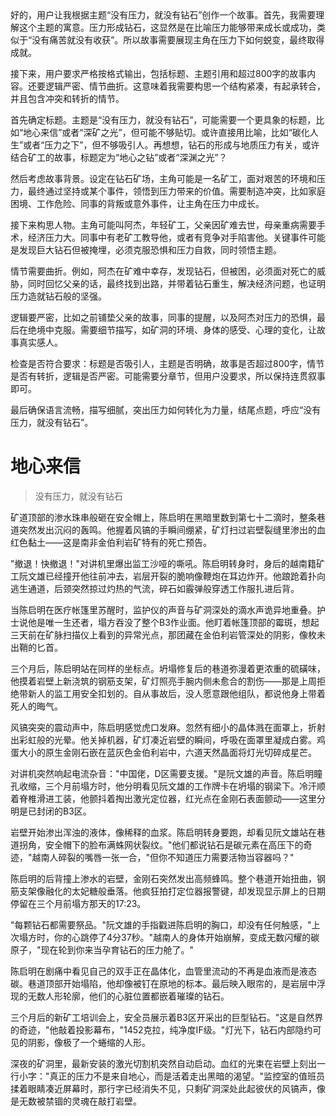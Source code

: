 <ReasoningChainRenderer>
好的，用户让我根据主题“没有压力，就没有钻石”创作一个故事。首先，我需要理解这个主题的寓意。压力形成钻石，这显然是在比喻压力能够带来成长或成功，类似于“没有痛苦就没有收获”。所以故事需要展现主角在压力下如何蜕变，最终取得成就。

接下来，用户要求严格按格式输出，包括标题、主题引用和超过800字的故事内容。还要逻辑严密、情节曲折。这意味着我需要构思一个结构紧凑，有起承转合，并且包含冲突和转折的情节。

首先确定标题。主题是“没有压力，就没有钻石”，可能需要一个更具象的标题，比如“地心来信”或者“深矿之光”，但可能不够贴切。或许直接用比喻，比如“碳化人生”或者“压力之下”，但不够吸引人。再想想，钻石的形成与地质压力有关，或许结合矿工的故事，标题定为“地心之钻”或者“深渊之光”？

然后考虑故事背景。设定在钻石矿场，主角可能是一名矿工，面对艰苦的环境和压力，最终通过坚持或某个事件，领悟到压力带来的价值。需要制造冲突，比如家庭困境、工作危险、同事的背叛或意外事件，让主角在压力中成长。

接下来构思人物。主角可能叫阿杰，年轻矿工，父亲因矿难去世，母亲重病需要手术，经济压力大。同事中有老矿工教导他，或者有竞争对手陷害他。关键事件可能是发现巨大钻石但被掩埋，必须克服恐惧和压力自救，同时领悟主题。

情节需要曲折。例如，阿杰在矿难中幸存，发现钻石，但被困，必须面对死亡的威胁，同时回忆父亲的话，最终找到出路，并带着钻石重生，解决经济问题，也证明压力造就钻石般的坚强。

逻辑要严密，比如之前铺垫父亲的故事，同事的提醒，以及阿杰对压力的恐惧，最后在绝境中克服。需要细节描写，如矿洞的环境、身体的感受、心理的变化，让故事真实感人。

检查是否符合要求：标题是否吸引人，主题是否明确，故事是否超过800字，情节是否有转折，逻辑是否严密。可能需要分章节，但用户没要求，所以保持连贯叙事即可。

最后确保语言流畅，描写细腻，突出压力如何转化为力量，结尾点题，呼应“没有压力，就没有钻石”。
</ReasoningChainRenderer>

# 地心来信

> 没有压力，就没有钻石

矿道顶部的渗水珠串般砸在安全帽上，陈启明在黑暗里数到第七十二滴时，整条巷道突然发出沉闷的轰鸣。他握着风镐的手瞬间绷紧，矿灯扫过岩壁裂缝里渗出的血红色黏土——这是南非金伯利岩矿特有的死亡预告。

"撤退！快撤退！"对讲机里爆出监工沙哑的嘶吼。陈启明转身时，身后的越南籍矿工阮文雄已经撞开他往前冲去，岩层开裂的脆响像鞭炮在耳边炸开。他踉跄着扑向逃生通道，后颈突然掠过灼热的气流，碎石如霰弹般穿透工作服扎进后背。

当陈启明在医疗帐篷里苏醒时，监护仪的声音与矿洞深处的滴水声诡异地重叠。护士说他是唯一生还者，塌方吞没了整个B3作业面。他盯着帐篷顶部的霉斑，想起三天前在矿脉扫描仪上看到的异常光点，那团藏在金伯利岩管深处的阴影，像枚未出鞘的匕首。

三个月后，陈启明站在同样的坐标点。坍塌修复后的巷道弥漫着更浓重的硫磺味，他摸着岩壁上新浇筑的钢筋支架，矿灯照亮手腕内侧未愈合的割伤——那是上周拒绝带新人的监工用安全扣划的。自从事故后，没人愿意跟他组队，都说他身上带着死人的晦气。

风镐突突的震动声中，陈启明感觉虎口发麻。忽然有细小的晶体溅在面罩上，折射出彩虹般的光晕。他关掉机器，矿灯凑近岩壁的瞬间，呼吸在面罩里凝成白雾。鸡蛋大小的原生金刚石嵌在蓝灰色金伯利岩中，六道天然晶面将灯光切碎成星芒。

对讲机突然响起电流杂音："中国佬，D区需要支援。"是阮文雄的声音。陈启明瞳孔收缩，三个月前塌方时，他分明看见阮文雄的工作牌卡在坍塌的钢梁下。冷汗顺着脊椎滑进工装，他颤抖着掏出激光定位器，红光点在金刚石表面颤动——这里分明是已封闭的B3区。

岩壁开始渗出浑浊的液体，像稀释的血浆。陈启明转身要跑，却看见阮文雄站在巷道拐角，安全帽下的脸布满蛛网状裂纹。"他们都说钻石是碳元素在高压下的奇迹，"越南人碎裂的嘴唇一张一合，"但你不知道压力需要活物当容器吗？"

陈启明的后背撞上渗水的岩壁，金刚石突然发出高频蜂鸣。整个巷道开始扭曲，钢筋支架像融化的太妃糖般垂落。他疯狂拍打定位器报警键，却发现显示屏上的日期停留在三个月前塌方那天的17:23。

"每颗钻石都需要祭品。"阮文雄的手指戳进陈启明的胸口，却没有任何触感，"上次塌方时，你的心跳停了4分37秒。"越南人的身体开始崩解，变成无数闪耀的碳原子，"现在轮到你来当孕育钻石的压力舱了。"

陈启明在剧痛中看见自己的双手正在晶体化，血管里流动的不再是血液而是液态碳。巷道顶部开始塌陷，他却像被钉在原地的标本。最后映入眼帘的，是岩层中浮现的无数人形轮廓，他们的心脏位置都嵌着璀璨的钻石。

三个月后的新矿工培训会上，安全员展示着B3区开采出的巨型钻石。"这是自然界的奇迹，"他敲着投影幕布，"1452克拉，纯净度IF级。"灯光下，钻石内部隐约可见的阴影，像极了一个蜷缩的人形。

深夜的矿洞里，最新安装的激光切割机突然自动启动。血红的光束在岩壁上刻出一行小字："真正的压力不是来自地心，而是活着走出黑暗的渴望。"监控室的值班员揉着眼睛凑近屏幕时，那行字已经消失不见，只剩矿洞深处此起彼伏的风镐声，像是无数被禁锢的灵魂在敲打岩壁。